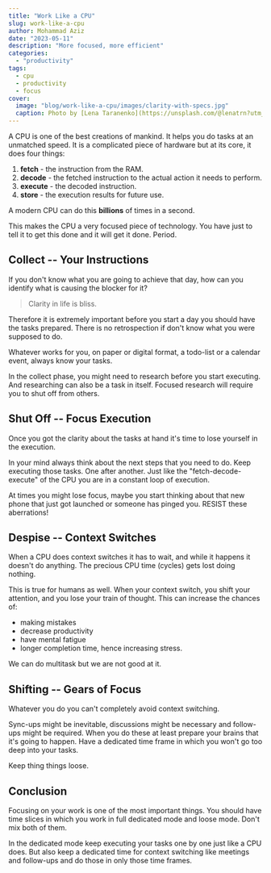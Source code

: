 ```yaml
---
title: "Work Like a CPU"
slug: work-like-a-cpu
author: Mohammad Aziz
date: "2023-05-11"
description: "More focused, more efficient"
categories:
  - "productivity"
tags:
  - cpu
  - productivity
  - focus
cover:
  image: "blog/work-like-a-cpu/images/clarity-with-specs.jpg"
  caption: Photo by [Lena Taranenko](https://unsplash.com/@lenatrn?utm_source=unsplash&utm_medium=referral&utm_content=creditCopyText) on [Unsplash](https://unsplash.com/photos/hCUA4xtxVTA?utm_source=unsplash&utm_medium=referral&utm_content=creditCopyText)  
---
```


A CPU is one of the best creations of mankind. It helps you do tasks at an unmatched speed.
It is a complicated piece of hardware but at its core, it does four things:

1. **fetch** - the instruction from the RAM.
2. **decode** - the fetched instruction to the actual action it needs to perform.
3. **execute** - the decoded instruction.
4. **store** - the execution results for future use.

A modern CPU can do this **billions** of times in a second.

This makes the CPU a very focused piece of technology. You have just to tell it to get this done and it will get it done. Period.

## Collect -- Your Instructions

If you don't know what you are going to achieve that day, how can you identify what is causing the blocker for it?

> Clarity in life is bliss.

Therefore it is extremely important before you start a day you should have the tasks prepared.
There is no retrospection if don't know what you were supposed to do. 

Whatever works for you, on paper or digital format, a todo-list or a calendar event, always know your tasks.

In the collect phase, you might need to research before you start executing.
And researching can also be a task in itself.
Focused research will require you to shut off from others.

## Shut Off -- Focus Execution

Once you got the clarity about the tasks at hand it's time to lose yourself in the execution.

In your mind always think about the next steps that you need to do.
Keep executing those tasks.
One after another.
Just like the "fetch-decode-execute" of the CPU you are in a constant loop of execution.

At times you might lose focus, maybe you start thinking about that new phone that just got launched or someone has pinged you. RESIST these aberrations!

## Despise -- Context Switches

When a CPU does context switches it has to wait, and while it happens it doesn't do anything.
The precious CPU time (cycles) gets lost doing nothing.

This is true for humans as well. When your context switch, you shift your attention, and you lose your train of thought.
This can increase the chances of:

* making mistakes
* decrease productivity
* have mental fatigue
* longer completion time, hence increasing stress.

We can do multitask but we are not good at it.

## Shifting -- Gears of Focus

Whatever you do you can't completely avoid context switching.

Sync-ups might be inevitable, discussions might be necessary and follow-ups might be required.
When you do these at least prepare your brains that it's going to happen.
Have a dedicated time frame in which you won't go too deep into your tasks.

Keep thing things loose.

## Conclusion

Focusing on your work is one of the most important things.
You should have time slices in which you work in full dedicated mode and loose mode.
Don't mix both of them.

In the dedicated mode keep executing your tasks one by one just like a CPU does.
But also keep a dedicated time for context switching like meetings and follow-ups and do those in only those time frames.
